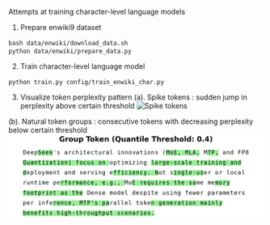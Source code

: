 Attempts at training character-level language models

1. Prepare enwiki9 dataset 
```
bash data/enwiki/download_data.sh
python data/enwiki/prepare_data.py
```

2. Train character-level language model 
```
python train.py config/train_enwiki_char.py
```

3. Visualize token perplexity pattern 
(a). Spike tokens : sudden jump in perplexity above certain threshold 
![Spike tokens](spike_tokens.png)

(b). Natural token groups : consecutive tokens with decreasing perplexity below certain threshold
![Natural token groups](group_token.png)

